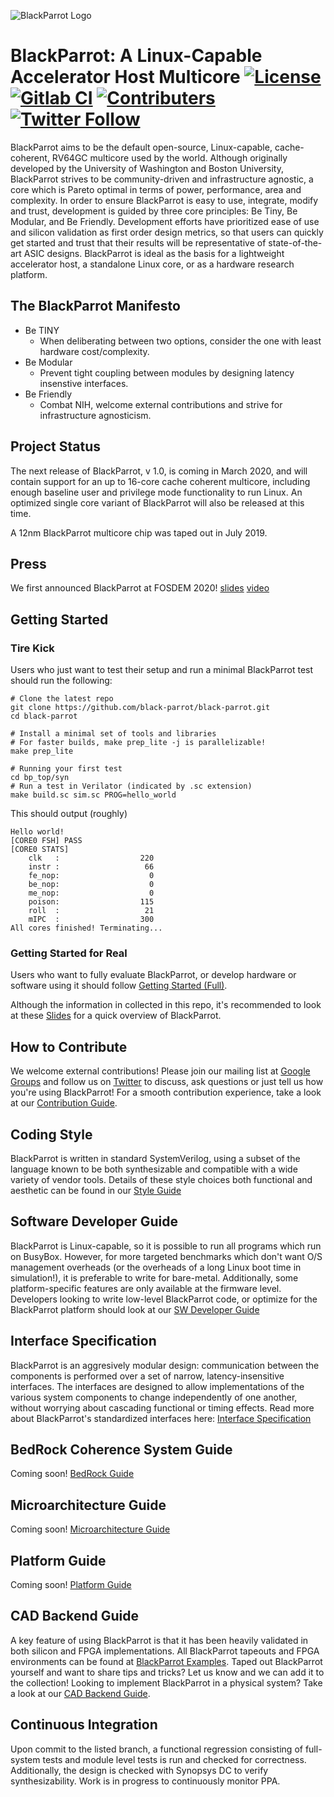 ![BlackParrot Logo](docs/bp_logo.png)

# BlackParrot: A Linux-Capable Accelerator Host Multicore [![License](https://img.shields.io/badge/License-BSD%203--Clause-blue.svg)](https://opensource.org/licenses/BSD-3-Clause) [![Gitlab CI](https://gitlab.com/black-parrot/black-parrot/badges/master/pipeline.svg)](https://gitlab.com/black-parrot/black-parrot/pipelines) [![Contributers](https://img.shields.io/github/contributors/black-parrot/black-parrot.svg?style=flat)]() [![Twitter Follow](https://img.shields.io/twitter/follow/BlackParrotCore.svg?style=social)](https://twitter.com/BlackParrotCore)

BlackParrot aims to be the default open-source, Linux-capable, cache-coherent, RV64GC multicore used by the world. Although originally developed by the University of Washington and Boston University, BlackParrot strives to be community-driven and infrastructure agnostic, a core which is Pareto optimal in terms of power, performance, area and complexity. In order to ensure BlackParrot is easy to use, integrate, modify and trust, development is guided by three core principles: Be Tiny, Be Modular, and Be Friendly. Development efforts have prioritized ease of use and silicon validation as first order design metrics, so that users can quickly get started and trust that their results will be representative of state-of-the-art ASIC designs. BlackParrot is ideal as the basis for a lightweight accelerator host, a standalone Linux core, or as a hardware research platform.

## The BlackParrot Manifesto
- Be TINY
    - When deliberating between two options, consider the one with least hardware cost/complexity.
- Be Modular
    - Prevent tight coupling between modules by designing latency insenstive interfaces.
- Be Friendly
    - Combat NIH, welcome external contributions and strive for infrastructure agnosticism.

## Project Status
The next release of BlackParrot, v 1.0, is coming in March 2020, and will contain support for an up to 16-core cache coherent multicore, including enough baseline user and privilege mode functionality to run Linux. An optimized single core variant of BlackParrot will also be released at this time.

A 12nm BlackParrot multicore chip was taped out in July 2019.

## Press
We first announced BlackParrot at FOSDEM 2020! [slides](https://fosdem.org/2020/schedule/event/riscv_blackparrot/attachments/slides/3718/export/events/attachments/riscv_blackparrot/slides/3718/Talk_Slides) [video](https://video.fosdem.org/2020/K.3.401/riscv_blackparrot.mp4) 

## Getting Started
### Tire Kick
Users who just want to test their setup and run a minimal BlackParrot test should run the following:

    # Clone the latest repo
    git clone https://github.com/black-parrot/black-parrot.git
    cd black-parrot

    # Install a minimal set of tools and libraries
    # For faster builds, make prep_lite -j is parallelizable!
    make prep_lite

    # Running your first test
    cd bp_top/syn
    # Run a test in Verilator (indicated by .sc extension)
    make build.sc sim.sc PROG=hello_world

This should output (roughly)

    Hello world!
    [CORE0 FSH] PASS
    [CORE0 STATS]
        clk   :                  220
        instr :                   66
        fe_nop:                    0
        be_nop:                    0
        me_nop:                    0
        poison:                  115
        roll  :                   21
        mIPC  :                  300
    All cores finished! Terminating...

### Getting Started for Real
Users who want to fully evaluate BlackParrot, or develop hardware or software using it should follow [Getting Started (Full)](docs/getting_started.md).

Although the information in collected in this repo, it's recommended to look at these [Slides](https://fosdem.org/2020/schedule/event/riscv_blackparrot/attachments/slides/3718/export/events/attachments/riscv_blackparrot/slides/3718/Talk_Slides) for a quick overview of BlackParrot.

## How to Contribute
We welcome external contributions! Please join our mailing list at [Google Groups](https://groups.google.com/forum/#!forum/black-parrot) and follow us on [Twitter](https://twitter.com/BlackParrotCore) to discuss, ask questions or just tell us how you're using BlackParrot! For a smooth contribution experience, take a look at our [Contribution Guide](CONTRIBUTING.md).

## Coding Style
BlackParrot is written in standard SystemVerilog, using a subset of the language known to be both synthesizable and compatible with a wide variety of vendor tools. Details of these style choices both functional and aesthetic can be found in our [Style Guide](docs/style_guide.md)

## Software Developer Guide
BlackParrot is Linux-capable, so it is possible to run all programs which run on BusyBox. However, for more targeted benchmarks which don't want O/S management overheads (or the overheads of a long Linux boot time in simulation!), it is preferable to write for bare-metal. Additionally, some platform-specific features are only available at the firmware level. Developers looking to write low-level BlackParrot code, or optimize for the BlackParrot platform should look at our [SW Developer Guide](docs/software_guide.md)

## Interface Specification
BlackParrot is an aggresively modular design: communication between the components is performed over a set of narrow, latency-insensitive interfaces. The interfaces are designed to allow implementations of the various system components to change independently of one another, without worrying about cascading functional or timing effects. Read more about BlackParrot's standardized interfaces here: [Interface Specification](docs/interface_specification.md)

## BedRock Coherence System Guide
Coming soon!
[BedRock Guide](docs/bedrock_guide.md)

## Microarchitecture Guide
Coming soon!
[Microarchitecture Guide](docs/microarchitecture_guide.md)

## Platform Guide
Coming soon!
[Platform Guide](docs/platform_guide.md)

## CAD Backend Guide
A key feature of using BlackParrot is that it has been heavily validated in both silicon and FPGA implementations.  All BlackParrot tapeouts and FPGA environments can be found at [BlackParrot Examples](https://github.com/black-parrot-examples/). Taped out BlackParrot yourself and want to share tips and tricks? Let us know and we can add it to the collection! Looking to implement BlackParrot in a physical system? Take a look at our [CAD Backend Guide](docs/backend_guide.md).

## Continuous Integration
Upon commit to the listed branch, a functional regression consisting of full-system tests and module level tests is run and checked for correctness. Additionally, the design is checked with Synopsys DC to verify synthesizability. Work is in progress to continuously monitor PPA.


